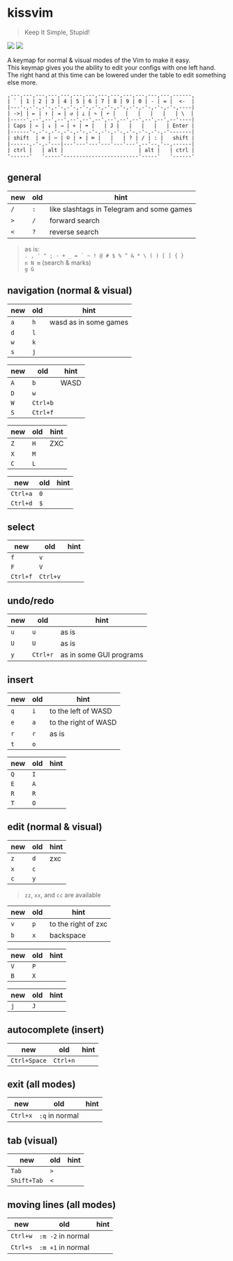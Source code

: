 # kissvim
> Keep It Simple, Stupid!

![](https://img.shields.io/tokei/lines/github/arebaka/kissvim)
![](https://img.shields.io/github/repo-size/arebaka/kissvim)

A keymap for normal & visual modes of the Vim to make it easy.  
This keymap gives you the ability to edit your configs with one left hand.  
The right hand at this time can be lowered under the table to edit something else more.

```
,---,---,---,---,---,---,---,---,---,---,---,---,---,------,
| ` | 1 | 2 | 3 | 4 | 5 | 6 | 7 | 8 | 9 | 0 | - | = |  <-  |
|---'-,-'-,-'-,-'-,-'-,-'-,-'-,-'-,-'-,-'-,-'-,-'-,-'-,----|
| ->| | ⇤ | ↑ | ⇥ | ↺ | ⤓ | ↷ | ↶ |   |   |   |   |   | \  |
|-----',--',--',--',--',--',--',--',--',--',--',--',--'----|
| Caps | ← | ↓ | → | ⌖ | ➠ |   | J |   |   |   |   | Enter |
|------'-,-'-,-'-,-'-,-'-,-'-,-'-,-'-,-'-,-'-,-'-,-'-------|
| shift  | ⌧ | ✂ | © | ➤ | ⌦ |   |   | ? | / | : |   shift |
|------,-'-,-'---|---'---'---'---'---'---',--'--,'--,------|
| ctrl |   | alt |                        | alt |   | ctrl |
'------'   '-----'------------------------'-----'   '------'
```

## general
| new | old | hint |
| --- | --- | ---- |
| `/` | `:` | like slashtags in Telegram and some games |
| `>` | `/` | forward search |
| `<` | `?` | reverse search |

> as is:  
> `` . , ' " ; - + _ = ` ~ ! @ # $ % ^ & * \ ( ) [ ] { } ``  
> `` n N m `` (search & marks)  
> `` g G ``

## navigation (normal & visual)
| new | old | hint |
| --- | --- | ---- |
| `a` | `h` | wasd as in some games |
| `d` | `l` | |
| `w` | `k` | |
| `s` | `j` | |

| new | old | hint |
| --- | --- | ---- |
| `A` | `b` | WASD |
| `D` | `w` | |
| `W` | `Ctrl+b` | |
| `S` | `Ctrl+f` | |

| new | old | hint |
| --- | --- | ---- |
| `Z` | `H` | ZXC |
| `X` | `M` | |
| `C` | `L` | |

| new | old | hint |
| --- | --- | ---- |
| `Ctrl+a` | `0` | |
| `Ctrl+d` | `$` | |

## select
| new | old | hint |
| --- | --- | ---- |
| `f` | `v` | |
| `F` | `V` | |
| `Ctrl+f` | `Ctrl+v` | |

## undo/redo
| new | old | hint |
| --- | --- | ---- |
| `u` | `u` | as is |
| `U` | `U` | as is |
| `y` | `Ctrl+r` | as in some GUI programs |

## insert
| new | old | hint |
| --- | --- | ---- |
| `q` | `i` | to the left of WASD |
| `e` | `a` | to the right of WASD |
| `r` | `r` | as is |
| `t` | `o` | |

| new | old | hint |
| --- | --- | ---- |
| `Q` | `I` | |
| `E` | `A` | |
| `R` | `R` | |
| `T` | `O` | |

## edit (normal & visual)
| new | old | hint |
| --- | --- | ---- |
| `z` | `d` | zxc |
| `x` | `c` | |
| `c` | `y` | |

> `zz`, `xx`, and `cc` are available

| new | old | hint |
| --- | --- | ---- |
| `v` | `p` | to the right of zxc |
| `b` | `x` | backspace |

| new | old | hint |
| --- | --- | ---- |
| `V` | `P` | |
| `B` | `X` | |

| new | old | hint |
| --- | --- | ---- |
| `j` | `J` | |

## autocomplete (insert)
| new | old | hint |
| --- | --- | ---- |
| `Ctrl+Space` | `Ctrl+n` | |

## exit (all modes)
| new | old | hint |
| --- | --- | ---- |
| `Ctrl+x` | `:q` in normal | |

## tab (visual)
| new | old | hint |
| --- | --- | ---- |
| `Tab` | `>` | |
| `Shift+Tab` | `<` | |

## moving lines (all modes)
| new | old | hint |
| --- | --- | ---- |
| `Ctrl+w` | `:m -2` in normal | |
| `Ctrl+s` | `:m +1` in normal | |

